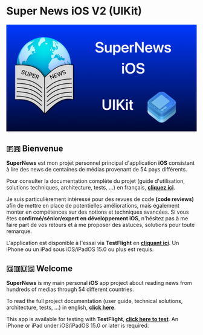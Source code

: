 # Super News iOS V2 (UIKit)

![SuperNewsBanner](SuperNewsUIKitBanner.png)

## 🇫🇷 Bienvenue

**SuperNews** est mon projet personnel principal d'application **iOS** consistant à lire des news de centaines de médias provenant de 54 pays différents.

Pour consulter la documentation complète du projet (guide d'utilisation, solutions techniques, architecture, tests, ...) en français, **[cliquez ici](French/README.md)**.

Je suis particulièrement intéressé pour des revues de code **(code reviews)** afin de mettre en place de potentielles améliorations, mais également monter en compétences sur des notions et techniques avancées. Si vous êtes **confirmé/sénior/expert en développement iOS**, n'hésitez pas à me faire part de vos retours et à me proposer des astuces, solutions pour toute remarque.

L'application est disponible à l'essai via **TestFlight** en **[cliquant ici](https://testflight.apple.com/join/SKj6fn5k)**. Un iPhone ou un iPad sous iOS/iPadOS 15.0 ou plus est requis.

## 🇬🇧🇺🇸 Welcome

**SuperNews** is my main personal **iOS** app project about reading news from hundreds of medias through 54 different countries.

To read the full project documentation (user guide, technical solutions, architecture, tests, ...) in english, **[click here](English/README.md)**.

This app is available for testing with **TestFlight**, **[click here to test](https://testflight.apple.com/join/SKj6fn5k)**. An iPhone or iPad under iOS/iPadOS 15.0 or later is required.